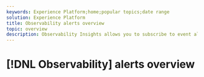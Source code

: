 ```yaml
---
keywords: Experience Platform;home;popular topics;date range
solution: Experience Platform
title: Observability alerts overview
topic: overview
description: Observability Insights allows you to subscribe to event alerts regarding Adobe Experience Platform activities.
---
```


# [!DNL Observability] alerts overview